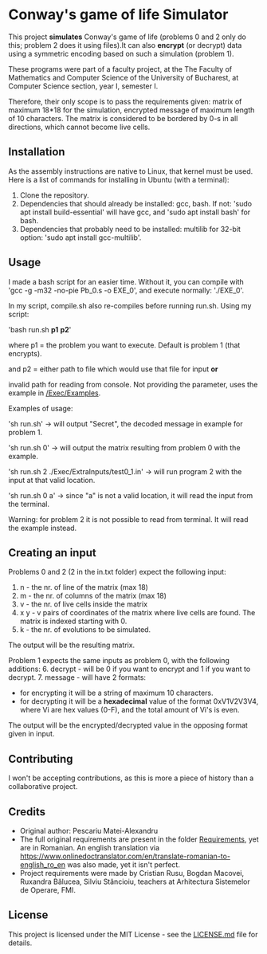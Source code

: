 # Conway's game of life Simulator

This project **simulates** Conway's game of life (problems 0 and 2 only do this; problem 2 does it using files).It can also **encrypt** (or decrypt) data using a symmetric encoding based on such a simulation (problem 1).

These programs were part of a faculty project, at the The Faculty of Mathematics and Computer Science of the University of Bucharest, at Computer Science section, year I, semester I.

Therefore, their only scope is to pass the requirements given: matrix of maximum 18*18 for the simulation, encrypted message of maximum length of 10 characters. The matrix is considered to be bordered by 0-s in all directions, which cannot become live cells.

## Installation

As the assembly instructions are native to Linux, that kernel must be used.
Here is a list of commands for installing in Ubuntu (with a terminal):

1. Clone the repository.
2. Dependencies that should already be installed: gcc, bash. If not: 'sudo apt install build-essential' will have gcc, and 'sudo apt install bash' for bash.
3. Dependencies that probably need to be installed: multilib for 32-bit option: 'sudo apt install gcc-multilib'.

## Usage

I made a bash script for an easier time. Without it, you can compile with 'gcc -g -m32 -no-pie Pb_0.s -o EXE_0', and execute normally: './EXE_0'. 

In my script, compile.sh also re-compiles before running run.sh.
Using my script:

'bash run.sh **p1** **p2**'

where p1 = the problem you want to execute. Default is problem 1 (that encrypts).

and p2 = either path to file which would use that file for input __or__

invalid path for reading from console. Not providing the parameter, uses the example in [/Exec/Examples](/Exec/Examples).

Examples of usage:

'sh run.sh' -> will output "Secret", the decoded message in example for problem 1.

'sh run.sh 0' -> will output the matrix resulting from problem 0 with the example.

'sh run.sh 2 ./Exec/ExtraInputs/test0_1.in' -> will run program 2 with the input at that valid location.

'sh run.sh 0 a' -> since "a" is not a valid location, it will read the input from the terminal.

Warning: for problem 2 it is not possible to read from terminal. It will read the example instead.

## Creating an input

Problems 0 and 2 (2 in the in.txt folder) expect the following input:
1. n - the nr. of line of the matrix (max 18)
2. m - the nr. of columns of the matrix (max 18)
3. v - the nr. of live cells inside the matrix
4. x y - v pairs of coordinates of the matrix where live cells are found. The matrix is indexed starting with 0.
5. k - the nr. of evolutions to be simulated.

The output will be the resulting matrix.

Problem 1 expects the same inputs as problem 0, with the following additions:
6. decrypt - will be 0 if you want to encrypt and 1 if you want to decrypt.
7. message - will have 2 formats:
- for encrypting it will be a string of maximum 10 characters.
- for decrypting it will be a **hexadecimal** value of the format  0xV1V2V3V4, where Vi are hex values (0-F), and the total amount of Vi's is even.

The output will be the encrypted/decrypted value in the opposing format given in input.


## Contributing

I won't be accepting contributions, as this is more a piece of history than a collaborative project.

## Credits

- Original author: Pescariu Matei-Alexandru
- The full original requirements are present in the folder [Requirements](/Requirements/), yet are in Romanian. An english translation via https://www.onlinedoctranslator.com/en/translate-romanian-to-english_ro_en was also made, yet it isn't perfect.
- Project requirements were made by Cristian Rusu, Bogdan Macovei, Ruxandra Bălucea, Silviu Stăncioiu, teachers at Arhitectura Sistemelor de Operare, FMI.

## License

This project is licensed under the MIT License - see the [LICENSE.md](LICENSE.md) file for details.
